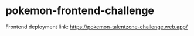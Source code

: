 # pokemon-frontend-challenge
Frontend deployment link: https://pokemon-talentzone-challenge.web.app/
